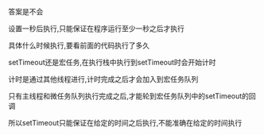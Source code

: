 答案是不会

设置一秒后执行,只能保证在程序运行至少一秒之后才执行

具体什么时候执行,要看前面的代码执行了多久

setTimeout还是宏任务,在执行栈中执行到setTimeout时会开始计时

计时是通过其他线程进行,计时完成之后才会加入到宏任务队列

只有主线程和微任务队列执行完成之后,才能轮到宏任务队列中的setTimeout的回调

所以setTimeout只能保证在给定的时间之后执行,不能准确在给定的时间执行

